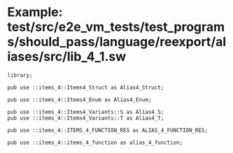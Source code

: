 # Example: test/src/e2e_vm_tests/test_programs/should_pass/language/reexport/aliases/src/lib_4_1.sw

```sway
library;

pub use ::items_4::Items4_Struct as Alias4_Struct;

pub use ::items_4::Items4_Enum as Alias4_Enum;

pub use ::items_4::Items4_Variants::S as Alias4_S;
pub use ::items_4::Items4_Variants::T as Alias4_T;

pub use ::items_4::ITEMS_4_FUNCTION_RES as ALIAS_4_FUNCTION_RES;

pub use ::items_4::items_4_function as alias_4_function;

```
